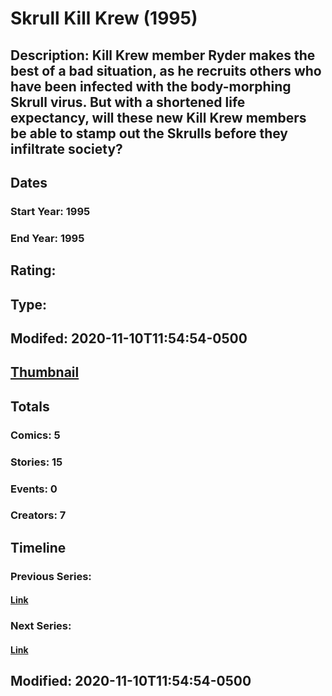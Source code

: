 # Skrull Kill Krew (1995)
## Description: Kill Krew member Ryder makes the best of a bad situation, as he recruits others who have been infected with the body-morphing Skrull virus. But with a shortened life expectancy, will these new Kill Krew members be able to stamp out the Skrulls before they infiltrate society?
## Dates
### Start Year: 1995
### End Year: 1995
## Rating: 
## Type: 
## Modifed: 2020-11-10T11:54:54-0500
## [Thumbnail](http://i.annihil.us/u/prod/marvel/i/mg/c/f0/5f8dec4d83e43.jpg)
## Totals
### Comics: 5
### Stories: 15
### Events: 0
### Creators: 7
## Timeline
### Previous Series: 
#### [Link]()
### Next Series: 
#### [Link]()
## Modified: 2020-11-10T11:54:54-0500